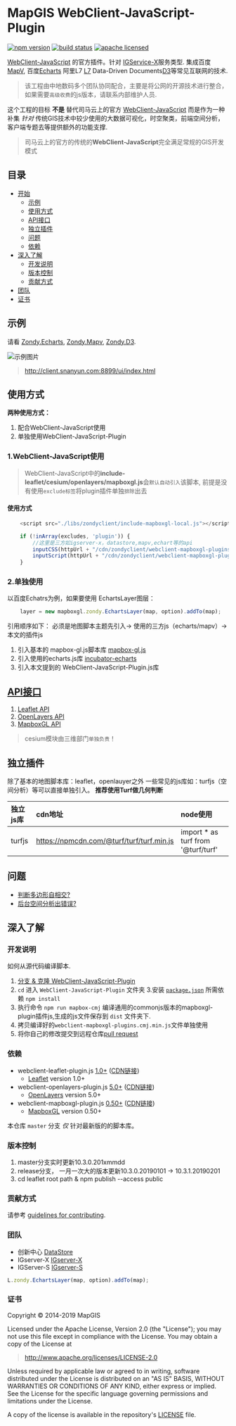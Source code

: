 # MapGIS WebClient-JavaScript-Plugin

[![npm version][npm-img]][npm-url]
[![build status][travis-img]][travis-url]
[![apache licensed](https://img.shields.io/badge/license-Apache%202.0-orange.svg?style=flat-square)](https://github.com/ParnDeedlit/WebClient-JavaScript-Plugin/blob/master/LICENSE)

[npm-img]: https://img.shields.io/npm/v/esri-leaflet.svg?style=flat-square
[npm-url]: https://www.npmjs.com/package/esri-leaflet
[travis-img]: https://img.shields.io/travis/Esri/esri-leaflet/master.svg?style=flat-square
[travis-url]: https://github.com/ParnDeedlit/WebClient-JavaScript-Plugin

[WebClient-JavaScript](https://github.com/MapGIS/WebClient-JavaScript) 的官方插件。针对 [IGService-X](http://client.snanyun.com:8899/ui/gallery-leaflet.html#igserverx)服务类型. 集成百度 [MapV](https://github.com/huiyan-fe/mapv), 百度[Echarts](https://github.com/apache/incubator-echarts) 阿里L7 [L7](https://github.com/antvis/L7) Data-Driven Documents[D3](https://github.com/d3/d3)等常见互联网的技术.

> 该工程由中地数码多个团队协同配合，主要是将公网的开源技术进行整合，如果需要`高级收费`的js版本，请联系内部维护人员.

这个工程的目标 **不是** 替代司马云上的官方 [WebClient-JavaScript](https://github.com/MapGIS/WebClient-JavaScript) 而是作为一种补集 *针对* 传统GIS技术中较少使用的大数据可视化，时空聚类，前端空间分析，客户端专题去等提供额外的功能支撑.

> 司马云上的官方的传统的**WebClient-JavaScript**完全满足常规的GIS开发模式

## 目录

- [开始](#getting-started)
  - [示例](#示例)
  - [使用方式](#使用方式)
  - [API接口](#API接口)
  - [独立插件](#独立插件)
  - [问题](#问题)
  - [依赖](#依赖)
- [深入了解](#深入了解)
  - [开发说明](#开发说明)
  - [版本控制](#版本控制)
  - [贡献方式](#贡献方式)
- [团队](#团队)
- [证书](#证书)

## 示例
请看 [Zondy.Echarts](http://client.snanyun.com:8899/ui/gallery-mapbox.html#dataview), [Zondy.Mapv](http://client.snanyun.com:8899/ui/gallery-mapbox.html#dataview-mapv-path_converge), [Zondy.D3](http://client.snanyun.com:8899/ui/gallery-leaflet.html#dataview-d3-csv). 

![示例图片](https://raw.githubusercontent.com/ParnDeedlit/WebClient-JavaScript-Plugin/master/assets/img/template.png)

> http://client.snanyun.com:8899/ui/index.html

## 使用方式

**两种使用方式：**

1. 配合WebClient-JavaScript使用
1. 单独使用WebClient-JavaScript-Plugin

### 1.WebClient-JavaScript使用

> WebClient-JavaScript中的**include-leaflet/cesium/openlayers/mapboxgl.js**会`默认自动引入`该脚本, 前提是没有使用`exclude标签`将plugin插件单独`排除`出去

#### 使用方式   

``` javascript
    <script src="./libs/zondyclient/include-mapboxgl-local.js"></script>
```

``` javascript
    if (!inArray(excludes, 'plugin')) {
        //这里是三方如igserver-x，datastore,mapv,echart等的api    
        inputCSS(httpUrl + "/cdn/zondyclient/webclient-mapboxgl-plugins.css");
        inputScript(httpUrl + "/cdn/zondyclient/webclient-mapboxgl-plugins.min.js");
    }
```

### 2.单独使用
以百度Echatrs为例，如果要使用 EchartsLayer图层：
``` javascript
    layer = new mapboxgl.zondy.EchartsLayer(map, option).addTo(map);
```

引用顺序如下： 必须是地图脚本主题先引入-> 使用的三方js（echarts/mapv）-> 本文的插件js

1. 引入基本的 mapbox-gl.js脚本库 [mapbox-gl.js](https://api.tiles.mapbox.com/mapbox-gl-js/v0.52.0/mapbox-gl.js)
1. 引入使用的echarts.js库 [incubator-echarts](https://github.com/apache/incubator-echarts)
1. 引入本文提到的 WebClient-JavaScript-Plugin.js库

## [API接口](http://client.snanyun.com:8899/api/leaflet/index.html)

1. [Leaflet API](http://client.snanyun.com:8899/api/leaflet/index.html)
1. [OpenLayers API](http://client.snanyun.com:8899/api/openlayers/index.html)
1. [MapboxGL API](http://client.snanyun.com:8899/api/mapboxgl/index.html)

> cesium模块由三维部门`单独负责`！

## 独立插件

除了基本的地图脚本库：leaflet，openlauyer之外 一些常见的js库如：turfjs（空间分析）等可以直接单独引入。 **推荐使用Turf做几何判断**

|独立js库|cdn地址|node使用| 
|:---|:---|:---|
|turfjs|https://npmcdn.com/@turf/turf/turf.min.js|import * as turf from '@turf/turf'|

## 问题

* [判断多边形自相交?](https://github.com/MapGIS/WebClient-JavaScript/issues/18)
* [后台空间分析出错误?](https://github.com/MapGIS/WebClient-JavaScript/issues/5)

## 深入了解

### 开发说明

如何从源代码编译脚本.

1. [分支 & 克隆 WebClient-JavaScript-Plugin](https://github.com/ParnDeedlit/WebClient-JavaScript-Plugin.git)
2. `cd` 进入 `WebClient-JavaScript-Plugin` 文件夹
3.安装 [`package.json`](https://github.com/ParnDeedlit/WebClient-JavaScript-Plugin/blob/master/package.json) 所需依赖 `npm install`
4. 执行命令 `npm run mapbox-cmj` 编译通用的commonjs版本的mapboxgl-plugin插件js,生成的js文件保存到 `dist` 文件夹下.
5. 拷贝编译好的`webclient-mapboxgl-plugins.cmj.min.js`文件单独使用
6. 将你自己的修改提交到远程仓库[pull request](https://help.github.com/articles/creating-a-pull-request)

### 依赖

* webclient-leaflet-plugin.js [1.0+](https://leafletjs.com/2018/12/30/leaflet-1.4.0.html) ([CDN链接](https://unpkg.com/leaflet@1.4.0/dist/leaflet.js))
  *  [Leaflet](http://leafletjs.com) version 1.0+
* webclient-openlayers-plugin.js [5.0+](https://openlayers.org/) ([CDN链接](https://cdn.rawgit.com/openlayers/openlayers.github.io/master/en/v5.3.0/build/ol.js))
  *  [OpenLayers](https://openlayers.org/) version 5.0+
* webclient-mapboxgl-plugin.js [0.50+]() ([CDN链接](https://github.com/mapbox/mapbox-gl-js/releases))
  *  [MapboxGL](https://docs.mapbox.com/mapbox-gl-js/api/) version 0.50+


本仓库 `master` 分支 *仅* 针对最新版的的脚本库。

### 版本控制

1. master分支实时更新10.3.0.201xmmdd
1. release分支， 一月一次大的版本更新10.3.0.20190101 -> 10.3.1.20190201
1. cd leaflet root path  & npm publish --access public

### 贡献方式

请参考 [guidelines for contributing](https://github.com/Esri/esri-leaflet/blob/master/CONTRIBUTING.md).

### 团队

* 创新中心 [DataStore]()
* IGserver-X [IGserver-X]()
* IGServer-S [IGserver-S]()

```js
L.zondy.EchartsLayer(map, option).addTo(map);
```

### 证书

Copyright &copy; 2014-2019 MapGIS

Licensed under the Apache License, Version 2.0 (the "License");
you may not use this file except in compliance with the License.
You may obtain a copy of the License at

> http://www.apache.org/licenses/LICENSE-2.0

Unless required by applicable law or agreed to in writing, software
distributed under the License is distributed on an "AS IS" BASIS,
WITHOUT WARRANTIES OR CONDITIONS OF ANY KIND, either express or implied.
See the License for the specific language governing permissions and
limitations under the License.

A copy of the license is available in the repository's [LICENSE](./LICENSE) file.
